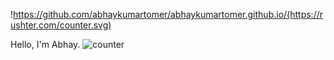 
!https://github.com/abhaykumartomer/abhaykumartomer.github.io/(https://rushter.com/counter.svg)

Hello, I'm Abhay.
![counter](https://github.com/abhaykumartomer)
